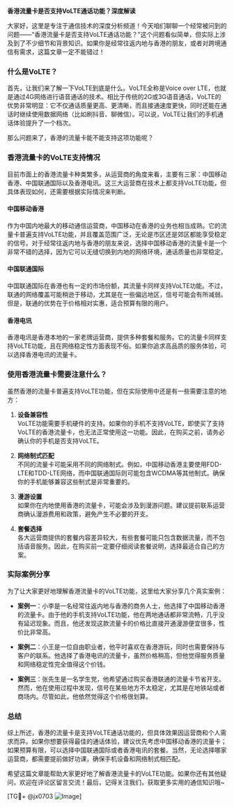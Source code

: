 **香港流量卡是否支持VoLTE通话功能？深度解读**

大家好，这里是专注于通信技术的深度分析频道！今天咱们聊聊一个经常被问到的问题——“香港流量卡是否支持VoLTE通话功能？”这个问题看似简单，但实际上涉及到了不少细节和背景知识。如果你是经常往返内地与香港的朋友，或者对跨境通信有需求，这篇文章一定不能错过！

### 什么是VoLTE？

首先，让我们来了解一下VoLTE到底是什么。VoLTE全称是Voice over LTE，也就是通过4G网络进行语音通话的技术。相比于传统的2G或3G语音通话，VoLTE的优势非常明显：它不仅通话质量更高、更清晰，而且接通速度更快，同时还能在通话时继续使用数据网络（比如刷抖音、聊微信）。可以说，VoLTE让我们的手机通话体验提升了一个档次。

那么问题来了，香港的流量卡能不能支持这项功能呢？

### 香港流量卡的VoLTE支持情况

目前市面上的香港流量卡种类繁多，从运营商的角度来看，主要有三家：中国移动香港、中国联通国际以及香港电讯。这三大运营商在技术上都支持VoLTE功能，但具体表现如何，还需要根据实际情况来判断。

#### 中国移动香港

作为中国内地最大的移动通信运营商，中国移动在香港的业务也相当成熟。它的流量卡普遍支持VoLTE功能，并且覆盖范围广泛，无论是市区还是郊区都能享受稳定的信号。对于经常往返内地与香港的朋友来说，选择中国移动香港的流量卡是一个非常不错的选择，因为它可以无缝切换到内地的网络环境，通话质量也非常稳定。

#### 中国联通国际

中国联通国际在香港也有一定的市场份额，其流量卡同样支持VoLTE功能。不过，联通的网络覆盖可能稍逊于移动，尤其是在一些偏远地区，信号可能会有所减弱。但是，联通的优势在于价格相对实惠，适合预算有限的用户。

#### 香港电讯

香港电讯是香港本地的一家老牌运营商，提供多种套餐和服务。它的流量卡同样支持VoLTE功能，且在网络稳定性方面表现不俗。如果你追求高品质的服务体验，可以选择香港电讯的流量卡。

### 使用香港流量卡需要注意什么？

虽然香港的流量卡普遍支持VoLTE功能，但在实际使用中还是有一些需要注意的地方：

1. **设备兼容性**  
   VoLTE功能需要手机硬件的支持。如果你的手机不支持VoLTE，即使买了支持VoLTE的香港流量卡，也无法正常使用这一功能。因此，在购买之前，请务必确认你的手机是否支持VoLTE。

2. **网络制式匹配**  
   不同的流量卡可能采用不同的网络制式。例如，中国移动香港主要使用FDD-LTE和TDD-LTE网络，而中国联通国际则可能包含WCDMA等其他制式。确保你的手机能够兼容这些制式是非常重要的。

3. **漫游设置**  
   如果你在内地使用香港的流量卡，可能会涉及到漫游问题。建议提前联系运营商确认漫游费用和政策，避免产生不必要的开支。

4. **套餐选择**  
   各大运营商提供的套餐内容差异较大，有些套餐可能只包含数据流量，而不包括语音服务。因此，在购买前一定要仔细阅读套餐说明，选择最适合自己的方案。

### 实际案例分享

为了让大家更好地理解香港流量卡的VoLTE功能，这里给大家分享几个真实案例：

- **案例一**：小李是一名经常往返内地与香港的商务人士，他选择了中国移动香港的流量卡。由于他的手机支持VoLTE功能，他在两地通话都非常流畅，几乎没有延迟现象。而且，他还发现这款流量卡的价格比直接开通漫游便宜很多，性价比非常高。

- **案例二**：小王是一位自由职业者，他平时喜欢在香港游玩，同时也需要保持与客户的联系。他选择了香港电讯的流量卡，虽然价格稍高，但他觉得服务质量和网络稳定性完全值得这个价钱。

- **案例三**：张先生是一名学生党，他希望通过购买香港联通的流量卡节省开支。然而，他在使用过程中发现，信号在某些地方不太稳定，尤其是在地铁站或者商场内。尽管如此，他依然觉得这个价格很划算。

### 总结

综上所述，香港的流量卡是支持VoLTE通话功能的，但具体效果因运营商和个人需求而异。如果你想要获得最佳的通话体验，建议优先考虑中国移动香港的流量卡；如果预算有限，可以选择中国联通国际或者香港电讯的套餐。当然，无论选择哪家运营商，都需要提前做好功课，确保手机设备和网络制式相匹配。

希望这篇文章能帮助大家更好地了解香港流量卡的VoLTE功能。如果你还有其他疑问，欢迎在评论区留言交流！最后，记得关注我们，获取更多实用的通信知识哦~

[TG💪+ @jx0703 ![Image](https://github.com/user-attachments/assets/dbca1d08-cadb-493c-b0ec-ad6f7a83f270)]